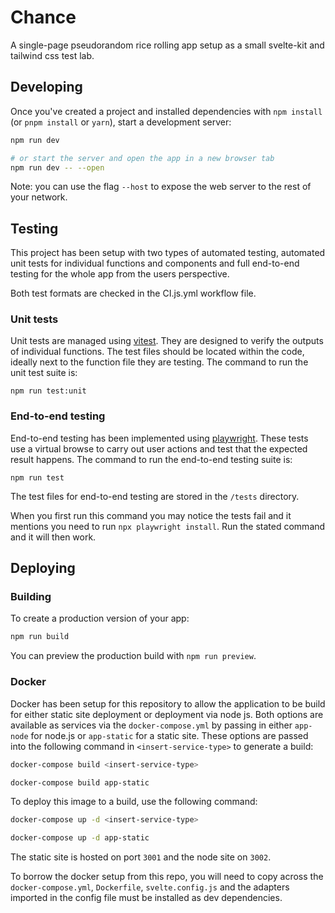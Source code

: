 # Chance

A single-page pseudorandom rice rolling app setup as a small svelte-kit and tailwind css test lab.

## Developing

Once you've created a project and installed dependencies with `npm install` (or `pnpm install` or `yarn`), start a development server:

```bash
npm run dev

# or start the server and open the app in a new browser tab
npm run dev -- --open
```

Note: you can use the flag `--host` to expose the web server to the rest of your network.

## Testing

This project has been setup with two types of automated testing, automated unit tests for individual functions and components and full end-to-end testing for the whole app from the users perspective.

Both test formats are checked in the CI.js.yml workflow file.

### Unit tests

Unit tests are managed using [vitest](https://vitest.dev/). They are designed to verify the outputs of individual functions. The test files should be located within the code, ideally next to the function file they are testing. The command to run the unit test suite is:

```
npm run test:unit
```

### End-to-end testing

End-to-end testing has been implemented using [playwright](https://playwright.dev/). These tests use a virtual browse to carry out user actions and test that the expected result happens. The command to run the end-to-end testing suite is:

```
npm run test
```

The test files for end-to-end testing are stored in the `/tests` directory.

When you first run this command you may notice the tests fail and it mentions you need to run `npx playwright install`. Run the stated command and it will then work.

## Deploying

### Building

To create a production version of your app:

```bash
npm run build
```

You can preview the production build with `npm run preview`.

### Docker

Docker has been setup for this repository to allow the application to be build for either static site deployment or deployment via node js. Both options are available as services via the `docker-compose.yml` by passing in either `app-node` for node.js or `app-static` for a static site. These options are passed into the following command in `<insert-service-type>` to generate a build:

```bash
docker-compose build <insert-service-type>

docker-compose build app-static
```

To deploy this image to a build, use the following command:

```bash
docker-compose up -d <insert-service-type>

docker-compose up -d app-static
```

The static site is hosted on port `3001` and the node site on `3002`.

To borrow the docker setup from this repo, you will need to copy across the `docker-compose.yml`, `Dockerfile`, `svelte.config.js` and the adapters imported in the config file must be installed as dev dependencies.
